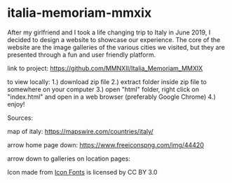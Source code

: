 # italia-memoriam-mmxix

After my girlfriend and I took a life changing trip to Italy in June 2019, I decided to design a website to showcase our experience. The core of the
website are the image galleries of the various cities we visited, but they are presented through a fun and user friendly platform.

link to project: https://github.com/MMNXII/Italia_Memoriam_MMXIX

to view locally: 1.) download zip file
		 2.) extract folder inside zip file to somewhere on your computer
		 3.) open "html" folder, right click on "index.html" and open in a web browser (preferably Google Chrome)
		 4.) enjoy!




Sources:

map of italy:
https://mapswire.com/countries/italy/

arrow home page down:
https://www.freeiconspng.com/img/44420

arrow down to galleries on location pages:
<div>Icon made from <a href="http://www.onlinewebfonts.com/icon">Icon Fonts</a> is licensed by CC BY 3.0</div>




